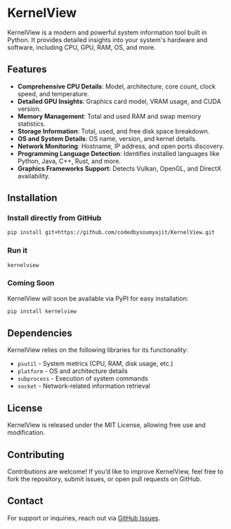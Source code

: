 # KernelView

KernelView is a modern and powerful system information tool built in Python. It provides detailed insights into your system's hardware and software, including CPU, GPU, RAM, OS, and more.

## Features
- **Comprehensive CPU Details**: Model, architecture, core count, clock speed, and temperature.
- **Detailed GPU Insights**: Graphics card model, VRAM usage, and CUDA version.
- **Memory Management**: Total and used RAM and swap memory statistics.
- **Storage Information**: Total, used, and free disk space breakdown.
- **OS and System Details**: OS name, version, and kernel details.
- **Network Monitoring**: Hostname, IP address, and open ports discovery.
- **Programming Language Detection**: Identifies installed languages like Python, Java, C++, Rust, and more.
- **Graphics Frameworks Support**: Detects Vulkan, OpenGL, and DirectX availability.

## Installation
### Install directly from GitHub
```sh
pip install git+https://github.com/codedbysoumyajit/KernelView.git
```

### Run it
```sh
kernelview
```

### Coming Soon
KernelView will soon be available via PyPI for easy installation:
```sh
pip install kernelview
```

## Dependencies
KernelView relies on the following libraries for its functionality:
- `psutil` - System metrics (CPU, RAM, disk usage, etc.)
- `platform` - OS and architecture details
- `subprocess` - Execution of system commands
- `socket` - Network-related information retrieval

## License
KernelView is released under the MIT License, allowing free use and modification.

## Contributing
Contributions are welcome! If you’d like to improve KernelView, feel free to fork the repository, submit issues, or open pull requests on GitHub.

## Contact
For support or inquiries, reach out via [GitHub Issues](https://github.com/Pheonix14/KernelView).

